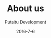 ---
title: 'About us'
showInNav: true
sections:
    -
        template: fullHeightBanner
        backgroundImage: 73190df947d424c787b77f330d205183225656ab
        text: "# What is Sweet Surrender?\n\nThat is a good question."
        button:
            target: _self
            text: null
    -
        template: richTextSection
        button:
            target: _self
        text: "## Who are we?\n\nLorem ipsum dolor sit amet, consectetur adipiscing elit. Curabitur tincidunt justo at nulla tempus, eget pretium velit lobortis. Vestibulum porttitor, eros pellentesque elementum aliquam, mauris ligula varius nisi, vitae sodales urna ex quis risus. Maecenas fermentum eget dui a convallisis\n\n## Nonprofit\n\nLorem ipsum dolor sit amet, consectetur adipiscing elit. Curabitur tincidunt justo at nulla tempus, eget pretium velit lobortis. Vestibulum porttitor, eros pellentesque elementum aliquam, mauris ligula varius nisi, vitae sodales urna ex risus. Maecenas fermentum eget dui a convallis\n\n## What we believe in\n\nLorem ipsum dolor sit amet, consectetur adipiscing elit. Curabitur tincidunt justo at nulla tempus, eget pretium velit lobortis. Vestibulum porttitor, eros pellentesque elementum aliquam, mauris ligula varius nisi, vitae sodales urna ex quis risus. Maecenas fermentum eget dui a convallis"
    -
        heading: 'How can I help?'
        textBlocks:
            -
                text: "### Bar & kitchen\n\nAt Café Sweet Surrender we are totally dependent on our group volunteers and the time and effort they put into the project. Therefor we always welcome anybody who wants to pitch in. So please get in touch!\n\nThere is almost no limit in how you contribute. From managing our Instagram profile to cleaning the bathrooms… just to mention two. The more common tasks are described here. But no matter how you want to help – just use the contact form on this page!"
                image: null
            -
                text: "### Music & event\n\nLorem ipsum dolor sit amet, consectetur adipiscing elit. Curabitur tincidunt justo at nulla tempus, eget pretium velit lobortis. Vestibulum porttitor, eros pellentesque elementum aliquam, mauris ligula varius nisi, vitae sodales urna ex quis risus. Maecenas fermentum eget dui a convalli"
                image: 2112a2ef8c726ecb25d2ff19d7eda67047559ae7
            -
                text: "### Activity group\n\nLorem ipsum dolor sit amet, consectetur adipiscing elit. Curabitur tincidunt justo at nulla tempus, eget pretium velit lobortis. Vestibulum porttitor, eros pellentesque elementum aliquam, mauris ligula varius nisi, vitae sodales urna ex quis risus. Maecenas fermentum eget dui a convalli"
                image: 2112a2ef8c726ecb25d2ff19d7eda67047559ae7
            -
                text: ""
            -
                text: ""
            -
                text: ""
        template: textBlocks
    -
        template: tabbedIframes
        heading: 'Would you like to help us out?'
        iframes:
            -
                tabName: 'Please fill out the form below'
                iFrameUrl: 'https://podio.com/webforms/15286559/1024623?e=true'
navOrder: '4'
description: null
meta:
    id: 75fb3bd6e8d858ca23300c720820d60467289a46
    parentId: ""
    language: en
date: '2016-7-6'
author: 'Putaitu Development'
permalink: /about-us/
layout: sectionPage
---